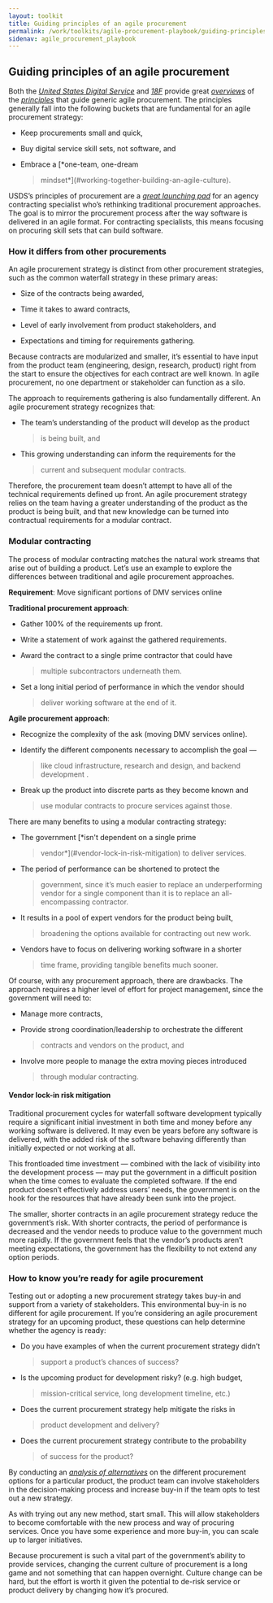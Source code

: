 ```yaml
---
layout: toolkit
title: Guiding principles of an agile procurement
permalink: /work/toolkits/agile-procurement-playbook/guiding-principles-of-an-agile-procurement
sidenav: agile_procurement_playbook
---
```


Guiding principles of an agile procurement
------------------------------------------

Both the [*United States Digital Service*](https://usds.gov/) and
[*18F*](https://18f.gsa.gov/) provide great
[*overviews*](https://techfarhub.cio.gov/learning-center/principles/) of
the
[*principles*](https://github.com/18F/technology-budgeting/blob/master/handbook.md)
that guide generic agile procurement. The principles generally fall into
the following buckets that are fundamental for an agile procurement
strategy:

-   Keep procurements small and quick,

-   Buy digital service skill sets, not software, and

-   Embrace a [*one-team, one-dream
    > mindset*](#working-together-building-an-agile-culture).

USDS’s principles of procurement are a [*great launching
pad*](https://playbook.cio.gov/#play5) for an agency contracting
specialist who’s rethinking traditional procurement approaches. The goal
is to mirror the procurement process after the way software is delivered
in an agile format. For contracting specialists, this means focusing on
procuring skill sets that can build software.

### How it differs from other procurements

An agile procurement strategy is distinct from other procurement
strategies, such as the common waterfall strategy in these primary
areas:

-   Size of the contracts being awarded,

-   Time it takes to award contracts,

-   Level of early involvement from product stakeholders, and

-   Expectations and timing for requirements gathering.

Because contracts are modularized and smaller, it’s essential to have
input from the product team (engineering, design, research, product)
right from the start to ensure the objectives for each contract are well
known. In agile procurement, no one department or stakeholder can
function as a silo.

The approach to requirements gathering is also fundamentally different.
An agile procurement strategy recognizes that:

-   The team’s understanding of the product will develop as the product
    > is being built, and

<!-- -->

-   This growing understanding can inform the requirements for the
    > current and subsequent modular contracts.

Therefore, the procurement team doesn’t attempt to have all of the
technical requirements defined up front. An agile procurement strategy
relies on the team having a greater understanding of the product as the
product is being built, and that new knowledge can be turned into
contractual requirements for a modular contract.

### Modular contracting

The process of modular contracting matches the natural work streams that
arise out of building a product. Let’s use an example to explore the
differences between traditional and agile procurement approaches.

**Requirement**: Move significant portions of DMV services online

**Traditional procurement approach**:

-   Gather 100% of the requirements up front.

-   Write a statement of work against the gathered requirements.

-   Award the contract to a single prime contractor that could have
    > multiple subcontractors underneath them.

-   Set a long initial period of performance in which the vendor should
    > deliver working software at the end of it.

**Agile procurement approach**:

-   Recognize the complexity of the ask (moving DMV services online).

-   Identify the different components necessary to accomplish the goal —
    > like cloud infrastructure, research and design, and backend
    > development .

-   Break up the product into discrete parts as they become known and
    > use modular contracts to procure services against those.

There are many benefits to using a modular contracting strategy:

-   The government [*isn't dependent on a single prime
    > vendor*](#vendor-lock-in-risk-mitigation) to deliver services.

-   The period of performance can be shortened to protect the
    > government, since it’s much easier to replace an underperforming
    > vendor for a single component than it is to replace an
    > all-encompassing contractor.

-   It results in a pool of expert vendors for the product being built,
    > broadening the options available for contracting out new work.

-   Vendors have to focus on delivering working software in a shorter
    > time frame, providing tangible benefits much sooner.

Of course, with any procurement approach, there are drawbacks. The
approach requires a higher level of effort for project management, since
the government will need to:

-   Manage more contracts,

-   Provide strong coordination/leadership to orchestrate the different
    > contracts and vendors on the product, and

-   Involve more people to manage the extra moving pieces introduced
    > through modular contracting.

#### Vendor lock-in risk mitigation

Traditional procurement cycles for waterfall software development
typically require a significant initial investment in both time and
money before any working software is delivered. It may even be years
before any software is delivered, with the added risk of the software
behaving differently than initially expected or not working at all.

This frontloaded time investment — combined with the lack of visibility
into the development process — may put the government in a difficult
position when the time comes to evaluate the completed software. If the
end product doesn’t effectively address users’ needs, the government is
on the hook for the resources that have already been sunk into the
project.

The smaller, shorter contracts in an agile procurement strategy reduce
the government’s risk. With shorter contracts, the period of performance
is decreased and the vendor needs to produce value to the government
much more rapidly. If the government feels that the vendor’s products
aren’t meeting expectations, the government has the flexibility to not
extend any option periods.

### How to know you’re ready for agile procurement

Testing out or adopting a new procurement strategy takes buy-in and
support from a variety of stakeholders. This environmental buy-in is no
different for agile procurement. If you’re considering an agile
procurement strategy for an upcoming product, these questions can help
determine whether the agency is ready:

-   Do you have examples of when the current procurement strategy didn’t
    > support a product’s chances of success?

-   Is the upcoming product for development risky? (e.g. high budget,
    > mission-critical service, long development timeline, etc.)

-   Does the current procurement strategy help mitigate the risks in
    > product development and delivery?

-   Does the current procurement strategy contribute to the probability
    > of success for the product?

By conducting an [*analysis of
alternatives*](#appendix-e-sample-analysis-of-procurement-options) on
the different procurement options for a particular product, the product
team can involve stakeholders in the decision-making process and
increase buy-in if the team opts to test out a new strategy.

As with trying out any new method, start small. This will allow
stakeholders to become comfortable with the new process and way of
procuring services. Once you have some experience and more buy-in, you
can scale up to larger initiatives.

Because procurement is such a vital part of the government’s ability to
provide services, changing the current culture of procurement is a long
game and not something that can happen overnight. Culture change can be
hard, but the effort is worth it given the potential to de-risk service
or product delivery by changing how it’s procured.
